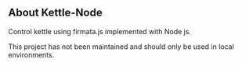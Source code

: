 ## About Kettle-Node

Control kettle using firmata.js implemented with Node js.

This project has not been maintained and should only be used in local environments.
